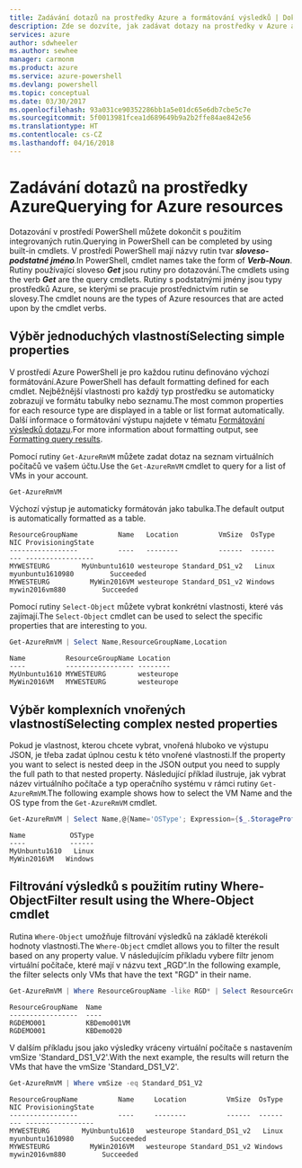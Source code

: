 ```yaml
---
title: Zadávání dotazů na prostředky Azure a formátování výsledků | Dokumentace Microsoftu
description: Zde se dozvíte, jak zadávat dotazy na prostředky v Azure a jak formátovat výsledky.
services: azure
author: sdwheeler
ms.author: sewhee
manager: carmonm
ms.product: azure
ms.service: azure-powershell
ms.devlang: powershell
ms.topic: conceptual
ms.date: 03/30/2017
ms.openlocfilehash: 93a031ce90352286bb1a5e01dc65e6db7cbe5c7e
ms.sourcegitcommit: 5f0013981fcea1d689649b9a2b2ffe84ae842e56
ms.translationtype: HT
ms.contentlocale: cs-CZ
ms.lasthandoff: 04/16/2018
---
```

# <a name="querying-for-azure-resources"></a><span data-ttu-id="70e8d-103">Zadávání dotazů na prostředky Azure</span><span class="sxs-lookup"><span data-stu-id="70e8d-103">Querying for Azure resources</span></span>

<span data-ttu-id="70e8d-104">Dotazování v prostředí PowerShell můžete dokončit s použitím integrovaných rutin.</span><span class="sxs-lookup"><span data-stu-id="70e8d-104">Querying in PowerShell can be completed by using built-in cmdlets.</span></span> <span data-ttu-id="70e8d-105">V prostředí PowerShell mají názvy rutin tvar  **_sloveso-podstatné jméno_**.</span><span class="sxs-lookup"><span data-stu-id="70e8d-105">In PowerShell, cmdlet names take the form of **_Verb-Noun_**.</span></span> <span data-ttu-id="70e8d-106">Rutiny používající sloveso **_Get_** jsou rutiny pro dotazování.</span><span class="sxs-lookup"><span data-stu-id="70e8d-106">The cmdlets using the verb **_Get_** are the query cmdlets.</span></span> <span data-ttu-id="70e8d-107">Rutiny s podstatnými jmény jsou typy prostředků Azure, se kterými se pracuje prostřednictvím rutin se slovesy.</span><span class="sxs-lookup"><span data-stu-id="70e8d-107">The cmdlet nouns are the types of Azure resources that are acted upon by the cmdlet verbs.</span></span>


## <a name="selecting-simple-properties"></a><span data-ttu-id="70e8d-108">Výběr jednoduchých vlastností</span><span class="sxs-lookup"><span data-stu-id="70e8d-108">Selecting simple properties</span></span>

<span data-ttu-id="70e8d-109">V prostředí Azure PowerShell je pro každou rutinu definováno výchozí formátování.</span><span class="sxs-lookup"><span data-stu-id="70e8d-109">Azure PowerShell has default formatting defined for each cmdlet.</span></span> <span data-ttu-id="70e8d-110">Nejběžnější vlastnosti pro každý typ prostředku se automaticky zobrazují ve formátu tabulky nebo seznamu.</span><span class="sxs-lookup"><span data-stu-id="70e8d-110">The most common properties for each resource type are displayed in a table or list format automatically.</span></span> <span data-ttu-id="70e8d-111">Další informace o formátování výstupu najdete v tématu [Formátování výsledků dotazu](formatting-output.md).</span><span class="sxs-lookup"><span data-stu-id="70e8d-111">For more information about formatting output, see [Formatting query results](formatting-output.md).</span></span>

<span data-ttu-id="70e8d-112">Pomocí rutiny `Get-AzureRmVM` můžete zadat dotaz na seznam virtuálních počítačů ve vašem účtu.</span><span class="sxs-lookup"><span data-stu-id="70e8d-112">Use the `Get-AzureRmVM` cmdlet to query for a list of VMs in your account.</span></span>

```powershell
Get-AzureRmVM
```

<span data-ttu-id="70e8d-113">Výchozí výstup je automaticky formátován jako tabulka.</span><span class="sxs-lookup"><span data-stu-id="70e8d-113">The default output is automatically formatted as a table.</span></span>

```
ResourceGroupName          Name   Location          VmSize  OsType              NIC ProvisioningState
-----------------          ----   --------          ------  ------              --- -----------------
MYWESTEURG        MyUnbuntu1610 westeurope Standard_DS1_v2   Linux myunbuntu1610980         Succeeded
MYWESTEURG          MyWin2016VM westeurope Standard_DS1_v2 Windows   mywin2016vm880         Succeeded
```

<span data-ttu-id="70e8d-114">Pomocí rutiny `Select-Object` můžete vybrat konkrétní vlastnosti, které vás zajímají.</span><span class="sxs-lookup"><span data-stu-id="70e8d-114">The `Select-Object` cmdlet can be used to select the specific properties that are interesting to you.</span></span>

```powershell
Get-AzureRmVM | Select Name,ResourceGroupName,Location
```

```
Name          ResourceGroupName Location
----          ----------------- --------
MyUnbuntu1610 MYWESTEURG        westeurope
MyWin2016VM   MYWESTEURG        westeurope
```

## <a name="selecting-complex-nested-properties"></a><span data-ttu-id="70e8d-115">Výběr komplexních vnořených vlastností</span><span class="sxs-lookup"><span data-stu-id="70e8d-115">Selecting complex nested properties</span></span>

<span data-ttu-id="70e8d-116">Pokud je vlastnost, kterou chcete vybrat, vnořená hluboko ve výstupu JSON, je třeba zadat úplnou cestu k této vnořené vlastnosti.</span><span class="sxs-lookup"><span data-stu-id="70e8d-116">If the property you want to select is nested deep in the JSON output you need to supply the full path to that nested property.</span></span> <span data-ttu-id="70e8d-117">Následující příklad ilustruje, jak vybrat název virtuálního počítače a typ operačního systému v rámci rutiny `Get-AzureRmVM`.</span><span class="sxs-lookup"><span data-stu-id="70e8d-117">The following example shows how to select the VM Name and the OS type from the `Get-AzureRmVM` cmdlet.</span></span>

```powershell
Get-AzureRmVM | Select Name,@{Name='OSType'; Expression={$_.StorageProfile.OSDisk.OSType}}
```

```
Name           OSType
----           ------
MyUnbuntu1610   Linux
MyWin2016VM   Windows
```

## <a name="filter-result-using-the-where-object-cmdlet"></a><span data-ttu-id="70e8d-118">Filtrování výsledků s použitím rutiny Where-Object</span><span class="sxs-lookup"><span data-stu-id="70e8d-118">Filter result using the Where-Object cmdlet</span></span>

<span data-ttu-id="70e8d-119">Rutina `Where-Object` umožňuje filtrování výsledků na základě kterékoli hodnoty vlastnosti.</span><span class="sxs-lookup"><span data-stu-id="70e8d-119">The `Where-Object` cmdlet allows you to filter the result based on any property value.</span></span> <span data-ttu-id="70e8d-120">V následujícím příkladu vybere filtr jenom virtuální počítače, které mají v názvu text „RGD“.</span><span class="sxs-lookup"><span data-stu-id="70e8d-120">In the following example, the filter selects only VMs that have the text "RGD" in their name.</span></span>

```powershell
Get-AzureRmVM | Where ResourceGroupName -like RGD* | Select ResourceGroupName,Name
```

```
ResourceGroupName  Name
-----------------  ----
RGDEMO001          KBDemo001VM
RGDEMO001          KBDemo020
```

<span data-ttu-id="70e8d-121">V dalším příkladu jsou jako výsledky vráceny virtuální počítače s nastavením vmSize 'Standard_DS1_V2'.</span><span class="sxs-lookup"><span data-stu-id="70e8d-121">With the next example, the results will return the VMs that have the vmSize 'Standard_DS1_V2'.</span></span>

```powershell
Get-AzureRmVM | Where vmSize -eq Standard_DS1_V2
```

```
ResourceGroupName          Name     Location          VmSize  OsType              NIC ProvisioningState
-----------------          ----     --------          ------  ------              --- -----------------
MYWESTEURG        MyUnbuntu1610   westeurope Standard_DS1_v2   Linux myunbuntu1610980         Succeeded
MYWESTEURG          MyWin2016VM   westeurope Standard_DS1_v2 Windows   mywin2016vm880         Succeeded
```
